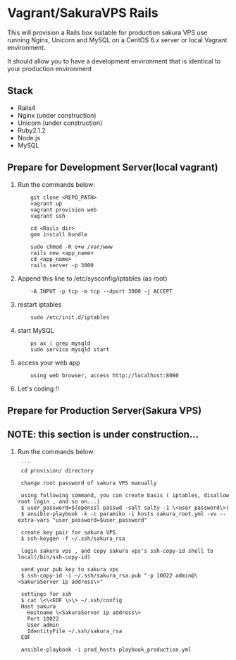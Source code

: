 # Vagrant/SakuraVPS Rails

This will provision a Rails box suitable for production sakura VPS use running Nginx, Unicorn and
MySQL on a CentOS 6.x server or local Vagrant environment.

It should allow you to have a development environment that is identical to your production environment
## Stack

+ Rails4
+ Nginx (under construction)
+ Unicorn (under construction)
+ Ruby2.1.2
+ Node.js
+ MySQL



## Prepare for Development Server(local vagrant)

1. Run the commands below:

	```
        git clone <REPO_PATH>
        vagrant up
        vagrant provision web
        vagrant ssh
        
        cd <Rails dir>
        gem install bundle 

        sudo chmod -R o+w /var/www
        rails new <app_name>
        cd <app_name>
        rails server -p 3000

	```
2. Append this line to /etc/sysconfig/iptables (as root)
       
	```
        -A INPUT -p tcp -m tcp --dport 3000 -j ACCEPT 
	```
3. restart iptables
       
	```
        sudo /etc/init.d/iptables
	```

4. start MySQL

	```
        ps ax | grep mysqld
        sudo service mysqld start
	```
       
5. access your web app 

	```
        using web browser, access http://localhost:8080  
	```

5. Let's coding !!


## Prepare for Production Server(Sakura VPS) 
## NOTE: this section is under construction... 

1. Run the commands below:

        ```
        cd provision/ directory

        change root password of sakura VPS manually

        using following command, you can create basis ( iptables, disallow root login , and so on...)
        $ user_password=$(openssl passwd -salt salty -1 \<user password\>)  
        $ ansible-playbook -k -c paramiko -i hosts sakura_root.yml -vv --extra-vars "user_password=$user_password"  
          
        create key pair for sakura VPS
        $ ssh-keygen -f ~/.ssh/sakura_rsa
        
        login sakura vps , and copy sakura vps's ssh-copy-id shell to local(/bin/ssh-copy-id)
        
        send your pub key to sakura vps
        $ ssh-copy-id -i ~/.ssh/sakura_rsa.pub "-p 10022 admin@\<SakuraServer ip address\>"  

        settings for ssh
        $ cat \<\<EOF \>\> ~/.ssh/config  
        Host sakura  
          Hostname \<SakuraServer ip address\>  
          Port 10022  
          User admin  
          IdentityFile ~/.ssh/sakura_rsa  
        EOF  

        ansible-playbook -i prod_hosts playbook_production.yml
	```

